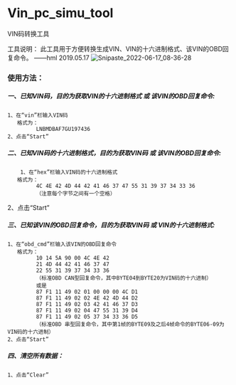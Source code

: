 # Vin_pc_simu_tool
VIN码转换工具

工具说明：
此工具用于方便转换生成VIN、VIN的十六进制格式、该VIN的OBD回复命令。  ——hml  2019.05.17
![Snipaste_2022-06-17_08-36-28](https://user-images.githubusercontent.com/49632322/174199853-8d7286ac-fced-4ae6-b5da-8cb8aa04628e.jpg)


### 使用方法：  
##### 一、已知VIN码，目的为获取VIN的十六进制格式 或 该VIN的OBD回复命令:   
    1、在“vin”栏输入VIN码  
       格式为：  
             LNBMDBAF7GU197436  
    2、点击“Start”   
    
##### 二、已知VIN码的十六进制格式，目的为获取VIN码 或 该VIN的OBD回复命令:   
        1、在“hex”栏输入VIN码的十六进制格式   
       格式为：   
             4C 4E 42 4D 44 42 41 46 37 47 55 31 39 37 34 33 36   
             （注意每个字节之间有一个空格）   
   2、点击“Start”  

##### 三、已知该VIN的OBD回复命令，目的为获取VIN码 或 VIN的十六进制格式:   
    1、在“obd_cmd”栏输入该VIN的OBD回复命令  
       格式为：  
             10 14 5A 90 00 4C 4E 42    
             21 4D 44 42 41 46 37 47   
             22 55 31 39 37 34 33 36  
             （标准OBD CAN型回复命令，其中BYTE04到BYTE20为VIN码的十六进制）   
             或是   
             87 F1 11 49 02 01 00 00 00 4C D1   
             87 F1 11 49 02 02 4E 42 4D 44 D2   
             87 F1 11 49 02 03 42 41 46 37 D3   
             87 F1 11 49 02 04 47 55 31 39 D4  
             87 F1 11 49 02 05 37 34 33 36 D5   
             （标准OBD 串型回复命令，其中第1帧的BYTE09及之后4帧命令的BYTE06-09为VIN码的十六进制）   
    2、点击“Start”   

##### 四、清空所有数据：  
    1、点击“Clear”  
